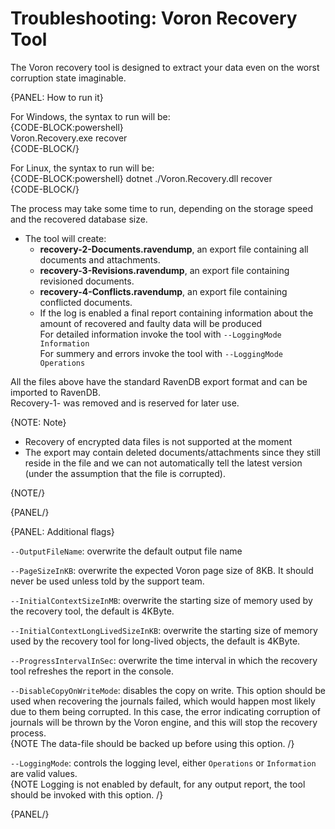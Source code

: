 # Troubleshooting: Voron Recovery Tool

The Voron recovery tool is designed to extract your data even on the worst corruption state imaginable.  

{PANEL: How to run it}

For Windows, the syntax to run will be:  
{CODE-BLOCK:powershell}  
Voron.Recovery.exe recover <Voron data-file directory> <Recovery directory>  
{CODE-BLOCK/}  

For Linux, the syntax to run will be:  
{CODE-BLOCK:powershell}
dotnet ./Voron.Recovery.dll recover <Voron data-file directory> <Recovery directory>  
{CODE-BLOCK/}

The process may take some time to run, depending on the storage speed and the recovered database size.  

* The tool will create: 
  * **recovery-2-Documents.ravendump**, an export file containing all documents and attachments.
  * **recovery-3-Revisions.ravendump**, an export file containing revisioned documents.
  * **recovery-4-Conflicts.ravendump**, an export file containing conflicted documents.
  * If the log is enabled a final report containing information about the amount of recovered and faulty data will be produced  
    For detailed information invoke the tool with `--LoggingMode Information`  
    For summery and errors invoke the tool with `--LoggingMode Operations`  

All the files above have the standard RavenDB export format and can be imported to RavenDB.  
Recovery-1- was removed and is reserved for later use.  

{NOTE: Note}

* Recovery of encrypted data files is not supported at the moment  
* The export may contain deleted documents/attachments since they still reside in the file and we can not automatically tell the latest version (under the assumption that the file is corrupted).

{NOTE/}

{PANEL/}

{PANEL: Additional flags}

`--OutputFileName`: overwrite the default output file name  

`--PageSizeInKB`: overwrite the expected Voron page size of 8KB. It should never be used unless told by the support team.  

`--InitialContextSizeInMB`: overwrite the starting size of memory used by the recovery tool, the default is 4KByte.  

`--InitialContextLongLivedSizeInKB`: overwrite the starting size of memory used by the recovery tool for long-lived objects, the default is 4KByte.  

`--ProgressIntervalInSec`: overwrite the time interval in which the recovery tool refreshes the report in the console.  

`--DisableCopyOnWriteMode`: disables the copy on write. This option should be used when recovering the journals failed, which would happen most likely due to them being corrupted. In this case, the error indicating corruption of journals will be thrown by the Voron engine, and this will stop the recovery process.  
{NOTE The data-file should be backed up before using this option. /}  

`--LoggingMode`: controls the logging level, either `Operations` or `Information` are valid values.  
{NOTE Logging is not enabled by default, for any output report, the tool should be invoked with this option. /}  

{PANEL/}


